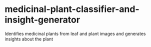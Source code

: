 # medicinal-plant-classifier-and-insight-generator
Identifies medicinal plants from leaf and plant images and generates insights about the plant
